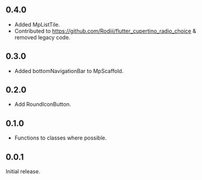## 0.4.0

- Added MpListTile.
- Contributed to https://github.com/Rodiii/flutter_cupertino_radio_choice & removed legacy code.

## 0.3.0

- Added bottomNavigationBar to MpScaffold.

## 0.2.0

- Add RoundIconButton.

## 0.1.0

- Functions to classes where possible.

## 0.0.1

Initial release.
